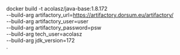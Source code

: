 docker build -t acolasz/java-base:1.8.172 \
	--build-arg artifactory_url=https://artifactory.dorsum.eu/artifactory/ \
	--build-arg artifactory_user=user \
	--build-arg artifactory_password=psw \
	--build-arg tech_user=acolasz \
	--build-arg jdk_version=172 \
	.